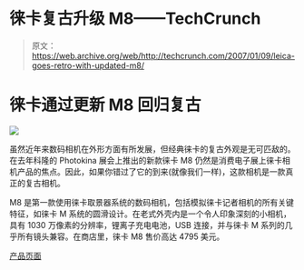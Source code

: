 # 徕卡复古升级 M8——TechCrunch

> 原文：<https://web.archive.org/web/http://techcrunch.com/2007/01/09/leica-goes-retro-with-updated-m8/>

# 徕卡通过更新 M8 回归复古

![](img/6085a9c14e50cecec4bff8038ddb6c29.png)

虽然近年来数码相机在外形方面有所发展，但经典徕卡的复古外观是无可匹敌的。在去年科隆的 Photokina 展会上推出的新款徕卡 M8 仍然是消费电子展上徕卡相机产品的焦点。因此，如果你错过了它的到来(就像我们一样)，这款相机是一款真正的复古相机。

M8 是第一款使用徕卡取景器系统的数码相机，包括模拟徕卡记者相机的所有关键特征，如徕卡 M 系统的圆滑设计。在老式外壳内是一个令人印象深刻的小相机，具有 1030 万像素的分辨率，锂离子充电电池，USB 连接，并与徕卡 M 系列的几乎所有镜头兼容。在商店里，徕卡 M8 售价高达 4795 美元。

[产品页面](https://web.archive.org/web/20210227074537/http://www.leica.com/)